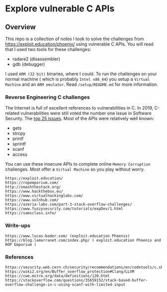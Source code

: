 # Explore vulnerable C APIs
## Overview
This repo is a collection of notes I took to solve the challenges from https://exploit.education/phoenix/ using vulnerable C APIs.  You will read that I used two tools for these challenges:

- radare2 (disassembler)
- gdb (debugger)

I used `ARM (32 bit)` binaries, where I could.  To run the challenges on your normal machine ( which is probably `Intel x86_64`) you setup a `Virtual Machine` and an `ARM emulator`. Read `/setup/README.md` for more information.

### Reverse Engineering C challenges
The Internet is full of excellent references to vulnerabilities in C.  In 2019, C-related vulnerabilities were still voted the number one issue in Software Security.  The [top 25 issues](https://cwe.mitre.org/).  Most of the APIs were relatively well known:

- gets
- strcpy
- printf
- sprintf
- scanf
- access

You can use these insecure APIs to complete online `Memory Corruption` challenges.  Most offer a `Virtual Machine` so you play without worry.
```
https://exploit.education/
https://ropemporium.com/
http://smashthestack.org/
https://www.hackthebox.eu/
https://www.virtualhackinglabs.com/
https://www.vulnhub.com/
https://azeria-labs.com/part-3-stack-overflow-challenges/
https://www.fuzzysecurity.com/tutorials/expDev/1.html
https://samsclass.info/
```
### Write-ups
```
https://www.lucas-bader.com/ (exploit.education Phoenix)
https://blog.lamarranet.com/index.php/ ( exploit.education Phoenix and ROP Emporium )
```
### References
```
https://security.web.cern.ch/security/recommendations/en/codetools/c.shtml
https://wiki2.org/en/Buffer_overflow_protection#Clang/LLVM
https://cwe.mitre.org/data/definitions/120.html
https://stackoverflow.com/questions/35659152/stack-based-buffer-overflow-challenge-in-c-using-scanf-with-limited-input
```
